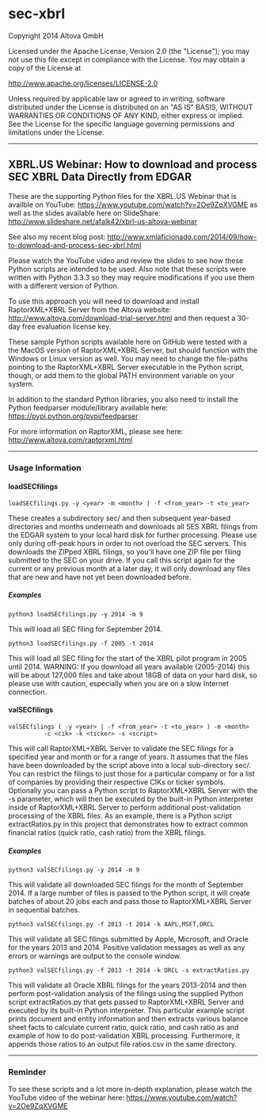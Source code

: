 sec-xbrl
========

Copyright 2014 Altova GmbH

Licensed under the Apache License, Version 2.0 (the "License");
you may not use this file except in compliance with the License.
You may obtain a copy of the License at

  http://www.apache.org/licenses/LICENSE-2.0

Unless required by applicable law or agreed to in writing, software
distributed under the License is distributed on an "AS IS" BASIS,
WITHOUT WARRANTIES OR CONDITIONS OF ANY KIND, either express or implied.
See the License for the specific language governing permissions and
limitations under the License.

-------------------------------------------------------------------------

<h2>XBRL.US Webinar: How to download and process SEC XBRL Data Directly from EDGAR</h2>

These are the supporting Python files for the XBRL.US Webinar that is availble
on YouTube: https://www.youtube.com/watch?v=2Oe9ZqXVGME as well as the slides
available here on SlideShare: http://www.slideshare.net/afalk42/xbrl-us-altova-webinar

See also my recent blog post: http://www.xmlaficionado.com/2014/09/how-to-download-and-process-sec-xbrl.html

Please watch the YouTube video and review the slides to see how these Python
scripts are intended to be used. Also note that these scripts were written with
Python 3.3.3 so they may require modifications if you use them with a different
version of Python.

To use this approach you will need to download and install RaptorXML+XBRL Server from
the Altova website: http://www.altova.com/download-trial-server.html and then 
request a 30-day free evaluation license key.

These sample Python scripts available here on GitHub were tested with a the MacOS
version of RaptorXML+XBRL Server, but should function with the Windows or Linux version
as well. You may need to change the file-paths pointing to the RaptorXML+XBRL Server
executable in the Python script, though, or add them to the global PATH environment
variable on your system.

In addition to the standard Python libraries, you also need to install the Python
feedparser module/library available here: https://pypi.python.org/pypi/feedparser

For more information on RaptorXML, please see here: http://www.altova.com/raptorxml.html

-------------------------------------------------------------------------

<h3>Usage Information</h3>


<h4>loadSECfilings</h4>

    loadSECfilings.py -y <year> -m <month> | -f <from_year> -t <to_year>

These creates a subdirectory sec/ and then subsequent year-based directories and months
underneath and downloads all SES XBRL filings from the EDGAR system to your local hard
disk for further processing. Please use only during off-peak hours in order to not
overload the SEC servers. This downloads the ZIPped XBRL filings, so you'll have one
ZIP file per filing submitted to the SEC on your drive. If you call this script
again for the current or any previous month at a later day, it will only download
any files that are new and have not yet been downloaded before.

<h5>Examples</h5>

    python3 loadSECfilings.py -y 2014 -m 9

This will load all SEC filing for September 2014.

    python3 loadSECfilings.py -f 2005 -t 2014

This will load all SEC filing for the start of the XBRL pilot program in 2005 until 2014.
WARNING: If you download all years available (2005-2014) this will be about 127,000 files
and take about 18GB of data on your hard disk, so please use with caution, especially 
when you are on a slow Internet connection.


<h4>valSECfilings</h4>

    valSECfilings ( -y <year> | -f <from_year> -t <to_year> ) -m <month> 
              -c <cik> -k <ticker> -s <script>

This will call RaptorXML+XBRL Server to validate the SEC filings for a specified year
and month or for a range of years. It assumes that the files have been downloaded by
the script above into a local sub-directory sec/. You can restrict the filings to just
those for a particular company or for a list of companies by providing their respective 
CIKs or ticker symbols. Optionally you can pass a Python script to RaptorXML+XBRL Server
with the -s parameter, which will then be executed by the built-in Python interpreter
inside of RaptorXML+XBRL Server to perform additional post-validation processing of
the XBRL files. As an example, there is a Python script extractRatios.py in this project
that demonstrates how to extract common financial ratios (quick ratio, cash ratio) from
the XBRL filings.

<h5>Examples</h5>

    python3 valSECfilings.py -y 2014 -m 9

This will validate all downloaded SEC filings for the month of September 2014. If a large
number of files is passed to the Python script, it will create batches of about 20 jobs
each and pass those to RaptorXML+XBRL Server in sequential batches.

    python3 valSECfilings.py -f 2013 -t 2014 -k AAPL,MSFT,ORCL

This will validate all SEC filings submitted by Apple, Microsoft, and Oracle for the
years 2013 and 2014. Positive validation messages as well as any errors or warnings
are output to the console window.

    python3 valSECfilings.py -f 2013 -t 2014 -k ORCL -s extractRatios.py

This will validate all Oracle XBRL filings for the years 2013-2014 and then perform
post-validation analysis of the filings using the supplied Python script extractRatios.py
that gets passed to RaptorXML+XBRL Server and executed by its built-in Python interpreter.
This particular example script prints document and entity information and then extracts
various balance sheet facts to calculate current ratio, quick ratio, and cash ratio as
and example of how to do post-validation XBRL processing. Furthermore, it appends those
ratios to an output file ratios.csv in the same directory.

-------------------------------------------------------------------------

<h3>Reminder</h3>

To see these scripts and a lot more in-depth explanation, please watch the
YouTube video of the webinar here: https://www.youtube.com/watch?v=2Oe9ZqXVGME
